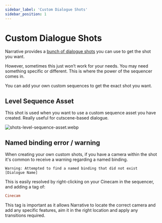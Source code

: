 ```yaml
---
sidebar_label: 'Custom Dialogue Shots'
sidebar_position: 1
---
```


# Custom Dialogue Shots

Narrative provides a [bunch of dialogue shots](./shots.md) you can use to get the shot you want. 

However, sometimes this just won’t work for your needs. You may need something specific or different. This is where the power of the sequencer comes in.

You can add your own custom sequences to get the exact shot you want.

## Level Sequence Asset

This shot is used when you want to use a custom sequence asset you have created. Really useful for cutscene-based dialogue.

![shots-level-sequence-asset.webp](/img/dialogue/shots/shots-level-sequence-asset.webp)

## Named binding error / warning

When creating your own custom shots, if you have a camera within the shot it's common to receive a warning regarding a named binding.

`Warning: Attempted to find a named binding that did not exist [Dialogue Name]`

This is easily resolved by right-clicking on your Cinecam in the sequencer, and adding a tag of:
```ini
Cinecam
```
This tag is important as it allows Narrative to locate the correct camera and add any specific features, aim it in the right location and apply any transitions required.
